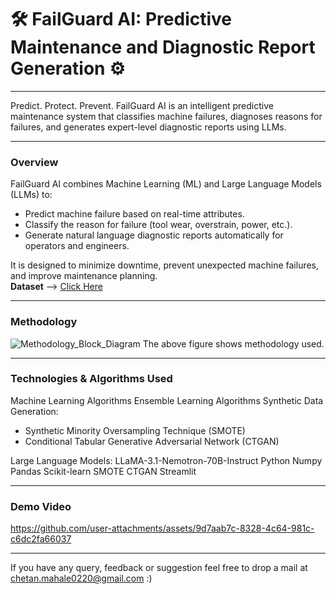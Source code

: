 # 🛠  FailGuard AI: Predictive Maintenance and Diagnostic Report Generation ⚙️
---

Predict. Protect. Prevent.
FailGuard AI is an intelligent predictive maintenance system that classifies machine failures, diagnoses reasons for failures, and generates expert-level diagnostic reports using LLMs.

---

### Overview
FailGuard AI combines Machine Learning (ML) and Large Language Models (LLMs) to:
- Predict machine failure based on real-time attributes.
- Classify the reason for failure (tool wear, overstrain, power, etc.).
- Generate natural language diagnostic reports automatically for operators and engineers.

It is designed to minimize downtime, prevent unexpected machine failures, and improve maintenance planning. <br>
**Dataset** --> [Click Here](https://www.kaggle.com/datasets/chetansmahale/balanced-predictive-maintenance-dataset/data)

---

### Methodology
![Methodology_Block_Diagram](https://github.com/user-attachments/assets/3c776198-5106-49ad-898d-6122710e58fe)
The above figure shows methodology used. 

---

### Technologies & Algorithms Used

Machine Learning Algorithms
Ensemble Learning Algorithms
Synthetic Data Generation:
- Synthetic Minority Oversampling Technique (SMOTE)
- Conditional Tabular Generative Adversarial Network (CTGAN)

Large Language Models: LLaMA-3.1-Nemotron-70B-Instruct
Python
Numpy
Pandas
Scikit-learn
SMOTE
CTGAN
Streamlit

---
### Demo Video

https://github.com/user-attachments/assets/9d7aab7c-8328-4c64-981c-c6dc2fa66037


---
If you have any query, feedback or suggestion feel free to drop a mail at chetan.mahale0220@gmail.com :) 
